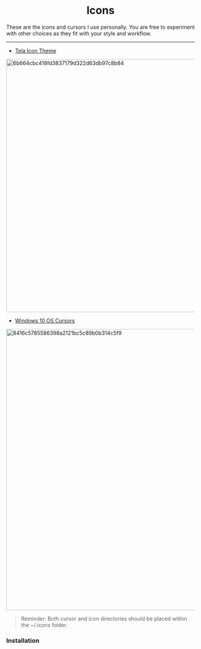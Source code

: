 <h1 align=center>
  Icons
</h1>

These are the icons and cursors I use personally. You are free to experiment with other choices as they fit with your style and workflow.

---

- [Tela Icon Theme](https://www.pling.com/p/1279924)

<p>
  <img width="1200" height="675" alt="6b664cbc418fd3837179d322d63db97c8b84" src="https://github.com/user-attachments/assets/6905eb8b-3b58-49a3-884d-a7be9a6533a8" />
</p>

- [Windows 10 OS Cursors](https://www.gnome-look.org/p/1383064)

<p>
  <img width="1200" height="750" alt="8416c5785586398a2121bc5c89b0b314c5f9" src="https://github.com/user-attachments/assets/f2d7a111-fdc3-4f4e-91fe-9ca64b3ff9cc" />
</p>


> Reminder: Both cursor and icon directories should be placed within the ~/.icons folder.

### Installation

